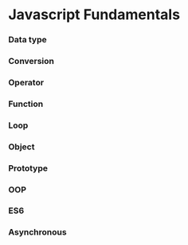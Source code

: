 # Javascript Fundamentals
### Data type
### Conversion
### Operator
### Function
### Loop
### Object
### Prototype
### OOP
### ES6
### Asynchronous
